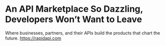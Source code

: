 # An **API Marketplace** So Dazzling, Developers Won’t Want to Leave

Where businesses, partners, and their APIs build the products that chart the future.
https://rapidapi.com